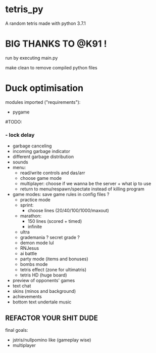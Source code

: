 # tetris_py
A random tetris made with python 3.7.1

# BIG THANKS TO @K91 !

run by executing main.py

make clean to remove compiled python files

# __Duck optimisation__

modules imported ("requirements"):
- pygame

#TODO:
### - lock delay
- garbage canceling
- incoming garbage indicator
- different garbage distribution
- sounds
- menu:
    - read/write controls and das/arr
    - choose game mode
    - multiplayer: choose if we wanna be the server + what ip to use
    - return to menu/respawn/spectate instead of killing program
- game modes: save game rules in config files ?
    - practice mode
    - sprint:
        - choose lines (20/40/100/1000/maxout)
    - marathon:
        - 150 lines (scored + timed)
        - infinite
    - ultra
    - grademania ? secret grade ?
    - demon mode lul
    - RNJesus
    - ai battle
    - party mode (items and bonuses)
    - bombs mode
    - tetris effect (zone for ultimatris)
    - tetris HD (huge board)
- preview of opponents' games
- text chat
- skins (minos and background)
- achievements
- bottom text undertale music

## REFACTOR YOUR SHIT DUDE

final goals:
- jstris/nullpomino like (gameplay wise)
- multiplayer

